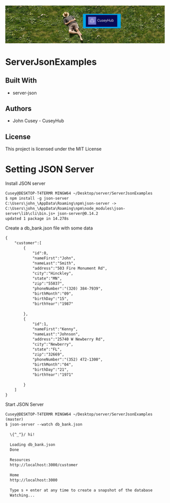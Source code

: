 ![CuseyHub](https://github.com/cusey/ImageForWiki/blob/master/Logos/CuseyHub_Banner_Small.jpg)

# ServerJsonExamples

## Built With
* server-json 

## Authors
* John Cusey - CuseyHub  

## License   
This project is licensed under the MIT License

# Setting JSON Server

Install JSON server
```
Cusey@DESKTOP-T4TERMR MINGW64 ~/Desktop/server/ServerJsonExamples
$ npm install -g json-server
C:\Users\john_\AppData\Roaming\npm\json-server -> C:\Users\john_\AppData\Roaming\npm\node_modules\json-server\lib\cli\bin.js+ json-server@0.14.2
updated 1 package in 14.278s
```

Create a db_bank.json file with some data
```
{
    "customer":[
        {
            "id":0,
            "nameFirst":"John",
            "nameLast":"Smith",
            "address":"503 Fire Monument Rd",
            "city":"Hinckley",
            "state":"MN",
            "zip":"55037",
            "phoneNumber":"(320) 384-7939",
            "birthMonth":"09",
            "birthDay":"15",
            "birthYear":"1987"

        },
        {
            "id":1,
            "nameFirst":"Kenny",
            "nameLast":"Johnson",
            "address":"25740 W Newberry Rd",
            "city":"Newberry",
            "state":"FL",
            "zip":"32669",
            "phoneNumber":"(352) 472-1300",
            "birthMonth":"04",
            "birthDay":"21",
            "birthYear":"1971"

        }
    ]
}
```

Start JSON Server
```
Cusey@DESKTOP-T4TERMR MINGW64 ~/Desktop/server/ServerJsonExamples (master)
$ json-server --watch db_bank.json

  \{^_^}/ hi!

  Loading db_bank.json
  Done

  Resources
  http://localhost:3000/customer

  Home
  http://localhost:3000

  Type s + enter at any time to create a snapshot of the database
  Watching...
```

